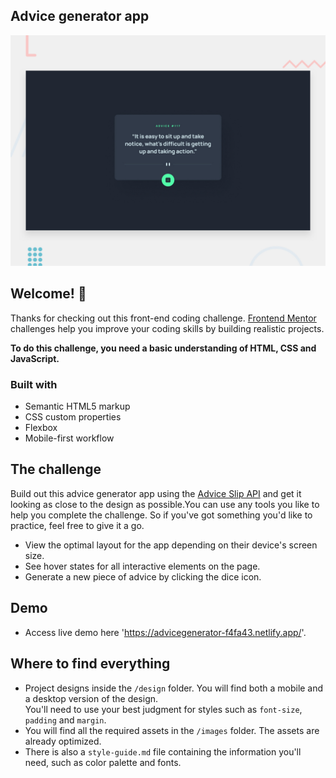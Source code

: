 ## Advice generator app

![Design preview for the Advice generator app coding challenge](./design/desktop-preview.jpg)

## Welcome! 👋

Thanks for checking out this front-end coding challenge.
[Frontend Mentor](https://www.frontendmentor.io) challenges help you improve your coding skills by building realistic projects.

**To do this challenge, you need a basic understanding of HTML, CSS and JavaScript.**
### Built with

- Semantic HTML5 markup
- CSS custom properties
- Flexbox
- Mobile-first workflow

## The challenge

Build out this advice generator app using the [Advice Slip API](https://api.adviceslip.com) and get it looking as close to the design as possible.You can use any tools you like to help you complete the challenge. So if you've got something you'd like to practice, feel free to give it a go.

- View the optimal layout for the app depending on their device's screen size.
- See hover states for all interactive elements on the page.
- Generate a new piece of advice by clicking the dice icon.

## Demo

- Access live demo here 'https://advicegenerator-f4fa43.netlify.app/'.

## Where to find everything

- Project designs inside the `/design` folder. You will find both a mobile and a desktop version of the design.   
  You'll need to use your best judgment for styles such as `font-size`, `padding` and `margin`.
- You will find all the required assets in the `/images` folder. The assets are already optimized.
- There is also a `style-guide.md` file containing the information you'll need, such as color palette and fonts.
